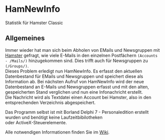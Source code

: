 # HamNewInfo
Statistik für Hamster Classic

Allgemeines
-----------

Immer wieder hat man sich beim Abholen von EMails und Newsgruppen mit
[Hamster](https://de.wikipedia.org/wiki/Hamster_(Software)) gefragt, wie viele E-Mails in den einzelnen Postfächern
<code>(Accounts - <Hamsterverzeichnis>/Mails/<Account>)</code> hinzugekommen sind.
Dies trifft auch für Newsgruppen zu <code>(<Hamsterverzeichnis>/Groups/<Newsgruppe>)</code>.  
Dieses Problem erledigt nun HamNewInfo. Es erfasst den aktuellen Datenbestand für EMails und Newsgruppen
und speichert diese als Information ab. Bei nächsten Aufruf von HamNewInfo wird der neue
Datenbestand an E-Mails und Newsgruppen erfasst und mit den alten,
gespeicherten Stand verglichen und nun eine Infonachricht erstellt.  
Die Nachricht wird als Textdatei einen Account bei Hamster, also
in den entsprechenden Verzeichnis abgespeichert.

Das Programm selbst ist mit Borland Delphi 7 - Personaledition erstellt wurden und benötigt keine Laufzeitbibilotheken  
oder ActiveX-Steuerelemente.

Alle notwendigen Informationen finden Sie im [Wiki](https://github.com/HackIT0/HamNewInfo/wiki).
